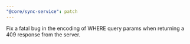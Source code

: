 ```yaml
---
"@core/sync-service": patch
---
```


Fix a fatal bug in the encoding of WHERE query params when returning a 409 response from the server.
